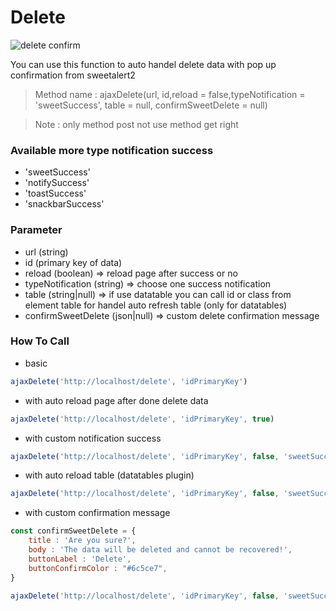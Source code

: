 # Delete
![delete confirm](https://i.stack.imgur.com/vTszi.png)

You can use this function to auto handel delete data with pop up confirmation from sweetalert2
> Method name : ajaxDelete(url, id,reload = false,typeNotification = 'sweetSuccess', table = null, confirmSweetDelete = null)

> Note : only method post not use method get right

### Available more type notification success
- 'sweetSuccess'
- 'notifySuccess'
- 'toastSuccess'
- 'snackbarSuccess'

### Parameter
- url (string)
- id (primary key of data)
- reload (boolean) => reload page after success or no
- typeNotification (string) => choose one success notification
- table (string|null) => if use datatable you can call id or class from element table for handel auto refresh table (only for datatables)
- confirmSweetDelete (json|null) => custom delete confirmation message

### How To Call
- basic
```javascript
ajaxDelete('http://localhost/delete', 'idPrimaryKey')
```
- with auto reload page after done delete data
```javascript
ajaxDelete('http://localhost/delete', 'idPrimaryKey', true)
```
- with custom notification success
```javascript
ajaxDelete('http://localhost/delete', 'idPrimaryKey', false, 'sweetSuccess')
```
- with auto reload table (datatables plugin)
```javascript
ajaxDelete('http://localhost/delete', 'idPrimaryKey', false, 'sweetSuccess')
```
- with custom confirmation message
```javascript
const confirmSweetDelete = {
    title : 'Are you sure?',
    body : 'The data will be deleted and cannot be recovered!',
    buttonLabel : 'Delete',
    buttonConfirmColor : "#6c5ce7",
}
```
```javascript
ajaxDelete('http://localhost/delete', 'idPrimaryKey', false, 'sweetSuccess', null,confirmSweetDelete)
```